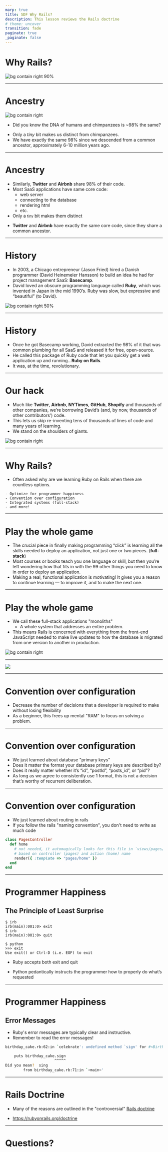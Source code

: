 ```yaml
---
marp: true
title: SDF Why Rails?
description: This lesson reviews the Rails doctrine
# theme: uncover
transition: fade
paginate: true
_paginate: false
---
```


# Why Rails?

![bg contain right 90%](./assets/rails-logo.svg)

---
# Ancestry

![bg contain right](./assets/evolution.png)

- Did you know the DNA of humans and chimpanzees is ~98% the same?
<!-- Most of our DNA is the plumbing of being alive, being primates, etc. -->
- Only a *tiny* bit makes us distinct from chimpanzees.
- We have exactly the same 98% since we descended from a common ancestor, approximately 6-10 million years ago.

---
# Ancestry

- Similarly, **Twitter** and **Airbnb** share 98% of their code.
- Most SaaS applications have same core code:
    - web server
    - connecting to the database
    - rendering html
    - etc.
- Only a <small>tiny</small> bit makes them distinct
<!-- tweets instead of listings, etc. -->
- **Twitter** and **Airbnb** have exactly the same core code, since they share a common ancestor.

---
# History
- In 2003, a Chicago entrepreneur (Jason Fried) hired a Danish programmer (David Heinemeier Hansson) to build an idea he had for project management SaaS: **Basecamp**.
- David loved an obscure programming language called **Ruby**, which was invented in Japan in the mid 1990’s. Ruby was slow, but expressive and “beautiful” (to David).

![bg contain right 50%](./assets/ruby-logo.png)

---
# History
- Once he got Basecamp working, David extracted the 98% of it that was common plumbing for all SaaS and released it for free, open-source.
- He called this package of Ruby code that let you quickly get a web application up and running...**Ruby on Rails**.
- It was, at the time, revolutionary.

---
# Our hack

- Much like **Twitter**, **Airbnb**, **NYTimes**, **GitHub**, **Shopify** and thousands of other companies, we’re borrowing David’s (and, by now, thousands of other contributors’) code.
- This lets us skip re-inventing tens of thousands of lines of code and many years of learning.
- We stand on the shoulders of giants.

![bg contain right](./assets/giant.jpg)

---

# Why Rails?
- Often asked why are we learning Ruby on Rails when there are countless options.
<!-- we haven't even placed anyone in a ruby/rails role yet -->

    - Optimize for programmer happiness
    - Convention over configuration
    - Integrated systems (full-stack)
    - and more!

---

# Play the whole game
- The crucial piece in finally making programming “click” is learning all the skills needed to deploy an application, not just one or two pieces. (**full-stack**)
- Most courses or books teach you one language or skill, but then you’re left wondering how that fits in with the 99 other things you need to know in order to deploy an application.
- Making a real, functional application is motivating! It gives you a reason to continue learning — to improve it, and to make the next one.

---
# Play the whole game

- We call these full-stack applications "monoliths"
  - A whole system that addresses an entire problem.
- This means Rails is concerned with everything from the front-end JavaScript needed to make live updates to how the database is migrated from one version to another in production.

![bg contain right](./assets/restaurant.webp)

---

![](./assets/t-shaped-skills.webp)

<!--
- We want to expose you to the full software development lifecycle

- That way you can come to an educated decision when deciding on a specific marketable skill to go deep on

-->

---

# Convention over configuration

- Decrease the number of decisions that a developer is required to make without losing flexibility
- As a beginner, this frees up mental "RAM" to focus on solving a problem.

---
# Convention over configuration

<!-- foreign key example -->
- We just learned about database "primary keys"
- Does it matter the format your database primary keys are described by?
- Does it really matter whether it’s “id”, “postId”, “posts_id”, or “pid”?
- As long as we agree to consistently use 1 format, this is not a decision that’s worthy of recurrent deliberation.

--- 

# Convention over configuration
<!-- TODO: routing example -->
- We just learned about routing in rails
- If you follow the rails "naming convention", you don't need to write as much code

```ruby
class PagesController
  def home
    # not needed, it automagically looks for this file in `views/pages/home`
    # based on controller (pages) and action (home) name
    render({ :template => "pages/home" })
  end
end
```

---

# Programmer Happiness

## The Principle of Least Surprise
```
$ irb
irb(main):001:0> exit
$ irb
irb(main):001:0> quit

$ python
>>> exit
Use exit() or Ctrl-D (i.e. EOF) to exit
```

- Ruby accepts both exit and quit
<!-- to accommodate the programmer’s obvious desire to quit its interactive console. -->
- Python pedantically instructs the programmer how to properly do what’s requested
<!-- even though it obviously knows what is meant since it’s displaying the error message -->

---
# Programmer Happiness

## Error Messages

- Ruby's error messages are typically clear and instructive.
- Remember to read the error messages! 

```bash
birthday_cake.rb:62:in `celebrate': undefined method `sign' for #<BirthdayCake:0x00000001034b9660 @age=10, @lit=false> (NoMethodError)

    puts birthday_cake.sign
                      ^^^^^
Did you mean?  sing
        from birthday_cake.rb:71:in `<main>'
```

<!-- 
Why Ruby
- Elegance and Readability
- Everything is an Object
- Interactive Shell (IRB)
- Strong Community and Resources
- Mature Frameworks
- Expressiveness
- Error Messages
- Garbage Collection
-->

---
# Rails Doctrine
- Many of the reasons are outlined in the "controversial" [Rails doctrine](https://rubyonrails.org/doctrine)

- https://rubyonrails.org/doctrine

<!-- Sign up for newsletters to stay updated -->

---

# Questions?



<!-- 
TODO:

[Choose Boring Technology](http://mcfunley.com/choose-boring-technology):

Let’s say every company gets about three innovation tokens. You can spend these however you want, but the supply is fixed for a long while. You might get a few more after you achieve a certain level of stability and maturity, but the general tendency is to overestimate the contents of your wallet. Clearly this model is approximate, but I think it helps.

If you choose to write your website in NodeJS, you just spent one of your innovation tokens. If you choose to use MongoDB, you just spent one of your innovation tokens. If you choose to use service discovery tech that’s existed for a year or less, you just spent one of your innovation tokens. If you choose to write your own database, oh god, you’re in trouble.

I believe Rails is this kind (the good kind) of “boring”.

A counterpoint: [Why I wouldn’t use Rails for a new company](https://blog.jaredfriedman.com/2015/09/15/why-i-wouldnt-use-rails-for-a-new-company/). The author’s basic thesis is to “skate where the puck is going” in terms of developer enthusiasm/mindshare, which makes sense.

However, I don’t believe that there is a clear successor to Rails – yet. The author mentions Node.js, but I believe that it has already stabilized in mindshare. Elm and Phoenix are both showing promise, but they still aren’t even close to having a rich ecosystem of “gems” and Stack Overflow answers like Rails has, so you will be spending some of your “innovation tokens” re-inventing things that the Rails community has already solved.

Here’s DHH himself on the topic: [What makes Rails a framework worth learning in 2017?](https://www.quora.com/What-makes-Rails-a-framework-worth-learning-in-2017/answer/David-Heinemeier-Hansson)



 -->